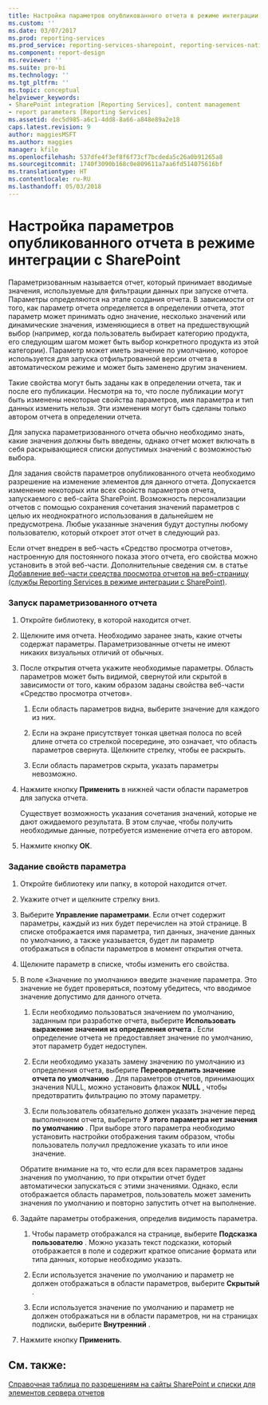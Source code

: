 ```yaml
---
title: Настройка параметров опубликованного отчета в режиме интеграции с SharePoint | Документы Майкрософт
ms.custom: ''
ms.date: 03/07/2017
ms.prod: reporting-services
ms.prod_service: reporting-services-sharepoint, reporting-services-native
ms.component: report-design
ms.reviewer: ''
ms.suite: pro-bi
ms.technology: ''
ms.tgt_pltfrm: ''
ms.topic: conceptual
helpviewer_keywords:
- SharePoint integration [Reporting Services], content management
- report parameters [Reporting Services]
ms.assetid: dec5d985-a6c1-4dd8-8a66-a848e89a2e18
caps.latest.revision: 9
author: maggiesMSFT
ms.author: maggies
manager: kfile
ms.openlocfilehash: 537dfe4f3ef8f6f73cf7bcdeda5c26a0b91265a8
ms.sourcegitcommit: 1740f3090b168c0e809611a7aa6fd514075616bf
ms.translationtype: HT
ms.contentlocale: ru-RU
ms.lasthandoff: 05/03/2018
---
```

# <a name="set-parameters-on-a-published-report---sharepoint-integrated-mode"></a>Настройка параметров опубликованного отчета в режиме интеграции с SharePoint
  Параметризованным называется отчет, который принимает вводимые значения, используемые для фильтрации данных при запуске отчета. Параметры определяются на этапе создания отчета. В зависимости от того, как параметр отчета определяется в определении отчета, этот параметр может принимать одно значение, несколько значений или динамические значения, изменяющиеся в ответ на предшествующий выбор (например, когда пользователь выбирает категорию продукта, его следующим шагом может быть выбор конкретного продукта из этой категории). Параметр может иметь значение по умолчанию, которое используется для запуска отфильтрованной версии отчета в автоматическом режиме и может быть заменено другим значением.  
  
 Такие свойства могут быть заданы как в определении отчета, так и после его публикации. Несмотря на то, что после публикации могут быть изменены некоторые свойства параметров, имя параметра и тип данных изменить нельзя. Эти изменения могут быть сделаны только автором отчета в определении отчета.  
  
 Для запуска параметризованного отчета обычно необходимо знать, какие значения должны быть введены, однако отчет может включать в себя раскрывающиеся списки допустимых значений с возможностью выбора.  
  
 Для задания свойств параметров опубликованного отчета необходимо разрешение на изменение элементов для данного отчета. Допускается изменение некоторых или всех свойств параметров отчета, запускаемого с веб-сайта SharePoint. Возможность персонализации отчетов с помощью сохранения сочетания значений параметров с целью их неоднократного использования в дальнейшем не предусмотрена. Любые указанные значения будут доступны любому пользователю, который откроет этот отчет в следующий раз.  
  
 Если отчет внедрен в веб-часть «Средство просмотра отчетов», настроенную для постоянного показа этого отчета, его свойства можно установить в этой веб-части. Дополнительные сведения см. в статье [Добавление веб-части средства просмотра отчетов на веб-страницу (службы Reporting Services в режиме интеграции с SharePoint)](../../reporting-services/report-server-sharepoint/add-the-report-viewer-web-part-to-a-web-page.md).  
  
### <a name="to-run-a-parameterized-report"></a>Запуск параметризованного отчета  
  
1.  Откройте библиотеку, в которой находится отчет.  
  
2.  Щелкните имя отчета. Необходимо заранее знать, какие отчеты содержат параметры. Параметризованные отчеты не имеют никаких визуальных отличий от обычных.  
  
3.  После открытия отчета укажите необходимые параметры. Область параметров может быть видимой, свернутой или скрытой в зависимости от того, каким образом заданы свойства веб-части «Средство просмотра отчетов».  
  
    1.  Если область параметров видна, выберите значение для каждого из них.  
  
    2.  Если на экране присутствует тонкая цветная полоса по всей длине отчета со стрелкой посередине, это означает, что область параметров свернута. Щелкните стрелку, чтобы ее раскрыть.  
  
    3.  Если область параметров скрыта, указать параметры невозможно.  
  
4.  Нажмите кнопку **Применить** в нижней части области параметров для запуска отчета.  
  
     Существует возможность указания сочетания значений, которые не дают ожидаемого результата. В этом случае, чтобы получить необходимые данные, потребуется изменение отчета его автором.  
  
5.  Нажмите кнопку **ОК**.  
  
### <a name="to-set-parameter-properties"></a>Задание свойств параметра  
  
1.  Откройте библиотеку или папку, в которой находится отчет.  
  
2.  Укажите отчет и щелкните стрелку вниз.  
  
3.  Выберите **Управление параметрами**. Если отчет содержит параметры, каждый из них будет перечислен на этой странице. В списке отображается имя параметра, тип данных, значение данных по умолчанию, а также указывается, будет ли параметр отображаться в области параметров в момент открытия отчета.  
  
4.  Щелкните параметр в списке, чтобы изменить его свойства.  
  
5.  В поле «Значение по умолчанию» введите значение параметра. Это значение не будет проверяться, поэтому убедитесь, что вводимое значение допустимо для данного отчета.  
  
    1.  Если необходимо пользоваться значением по умолчанию, заданным при разработке отчета, выберите **Использовать выражение значения из определения отчета** . Если определение отчета не предоставляет значение по умолчанию, этот параметр будет недоступен.  
  
    2.  Если необходимо указать замену значению по умолчанию из определения отчета, выберите **Переопределить значение отчета по умолчанию** . Для параметров отчетов, принимающих значения NULL, можно установить флажок **NULL** , чтобы предотвратить фильтрацию по этому параметру.  
  
    3.  Если пользователь обязательно должен указать значение перед выполнением отчета, выберите **У этого параметра нет значения по умолчанию** . При выборе этого параметра необходимо установить настройки отображения таким образом, чтобы пользователь получил предложение указать то или иное значение.  
  
     Обратите внимание на то, что если для всех параметров заданы значения по умолчанию, то при открытии отчет будет автоматически запускаться с этими значениями. Однако, если отображается область параметров, пользователь может заменить значения по умолчанию и повторно запустить отчет на выполнение.  
  
6.  Задайте параметры отображения, определив видимость параметра.  
  
    1.  Чтобы параметр отображался на странице, выберите **Подсказка пользователю** . Можно указать текст подсказки, который отображается в поле и содержит краткое описание формата или типа данных, которые необходимо указать.  
  
    2.  Если используется значение по умолчанию и параметр не должен отображаться в области параметров, выберите **Скрытый** .  
  
    3.  Если используется значение по умолчанию и параметр не должен отображаться ни в области параметров, ни на страницах подписки, выберите **Внутренний** .  
  
7.  Нажмите кнопку **Применить**.  
  
## <a name="see-also"></a>См. также:  
 [Справочная таблица по разрешениям на сайты SharePoint и списки для элементов сервера отчетов](../../reporting-services/security/sharepoint-site-and-list-permission-reference-for-report-server-items.md)  
  
  
